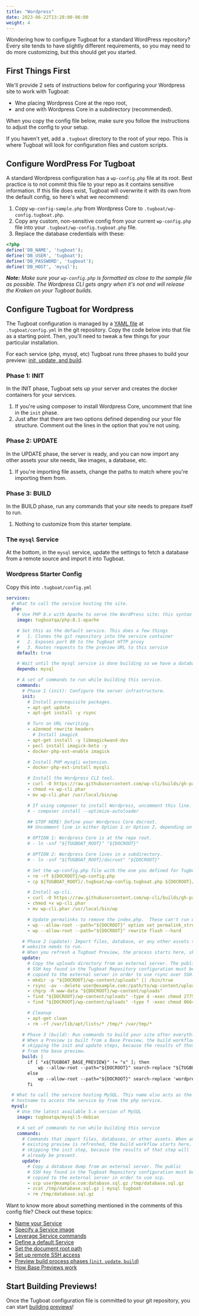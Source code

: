 ```yaml
---
title: "Wordpress"
date: 2023-06-22T13:28:00-06:00
weight: 4
---
```


Wondering how to configure Tugboat for a standard WordPress repository? Every site tends to have slightly different
requirements, so you may need to do more customizing, but this should get you started.

## First Things First

We'll provide 2 sets of instructions below for configuring your Wordpress site to work with Tugboat:

- Wne placing Wordpress Core at the repo root,
- and one with Wordpress Core in a subdirectory (recommended).

When you copy the config file below, make sure you follow the instructions to adjust the config to your setup.

If you haven't yet, add a `.tugboat` directory to the root of your repo. This is where Tugboat will look for
configuration files and custom scripts.

## Configure WordPress For Tugboat

A standard Wordpress configuration has a `wp-config.php` file at its root. Best practice is to not commit this file to
your repo as it contains sensitive information. If this file does exist, Tugboat will overwrite it with its own from the
default config, so here's what we recommend:

1. Copy `wp-config-sample.php` from Wordpress Core to `.tugboat/wp-config.tugboat.php`.
1. Copy any custom, non-sensitive config from your current `wp-config.php` file into your
   `.tugboat/wp-config.tugboat.php` file.
1. Replace the database credentials with these:

```php
<?php
define('DB_NAME', 'tugboat');
define('DB_USER', 'tugboat');
define('DB_PASSWORD', 'tugboat');
define('DB_HOST', 'mysql');
```

_**Note:** Make sure your `wp-config.php` is formatted as close to the sample file as possible. The Wordpress CLI gets
angry when it's not and will release the Kraken on your Tugboat builds._

## Configure Tugboat for Wordpress

The Tugboat configuration is managed by a [YAML file](/setting-up-tugboat/create-a-tugboat-config-file/) at
`.tugboat/config.yml` in the git repository. Copy the code below into that file as a starting point. Then, you'll need
to tweak a few things for your particular installation.

For each service (php, mysql, etc) Tugboat runs three phases to build your preview:
[init, update, and build](/building-a-preview/preview-deep-dive/how-previews-work/#the-build-process-explained).

### Phase 1: INIT

In the INIT phase, Tugboat sets up your server and creates the docker containers for your services.

1. If you're using composer to install Wordpress Core, uncomment that line in the `init` phase.
2. Just after that there are two options defined depending our your file structure. Comment out the lines in the option
   that you're not using.

### Phase 2: UPDATE

In the UPDATE phase, the server is ready, and you can now import any other assets your site needs, like images, a
database, etc.

1. If you're importing file assets, change the paths to match where you're importing them from.

### Phase 3: BUILD

In the BUILD phase, run any commands that your site needs to prepare itself to run.

1. Nothing to customize from this starter template.

### The `mysql` Service

At the bottom, in the `mysql` service, update the settings to fetch a database from a remote source and import it into
Tugboat.

### Wordpress Starter Config

Copy this into `.tugboat/config.yml`

```yaml
services:
  # What to call the service hosting the site.
  php:
    # Use PHP 8.x with Apache to serve the WordPress site; this syntax pulls in the latest version of PHP 8.1
    image: tugboatqa/php:8.1-apache

    # Set this as the default service. This does a few things
    #   1. Clones the git repository into the service container
    #   2. Exposes port 80 to the Tugboat HTTP proxy
    #   3. Routes requests to the preview URL to this service
    default: true

    # Wait until the mysql service is done building so we have a database.
    depends: mysql

    # A set of commands to run while building this service.
    commands:
      # Phase 1 (init): Configure the server infrastructure.
      init:
        # Install prerequisite packages.
        - apt-get update
        - apt-get install -y rsync

        # Turn on URL rewriting.
        - a2enmod rewrite headers
          # Install imagick
        - apt-get install -y libmagickwand-dev
        - pecl install imagick-beta -y
        - docker-php-ext-enable imagick

        # Install PHP mysqli extension.
        - docker-php-ext-install mysqli

        # Install the Wordpress CLI tool.
        - curl -O https://raw.githubusercontent.com/wp-cli/builds/gh-pages/phar/wp-cli.phar
        - chmod +x wp-cli.phar
        - mv wp-cli.phar /usr/local/bin/wp

        # If using composer to install Wordpress, uncomment this line.
        # - composer install --optimize-autoloader

        ## STOP HERE! Define your Wordpress Core docroot.
        ## Uncomment line in either Option 1 or Option 2, depending on your setup.

        # OPTION 1: Wordpress Core is at the repo root.
        # - ln -snf "${TUGBOAT_ROOT}" "${DOCROOT}"

        # OPTION 2: Wordpress Core lives in a subdirectory.
        # - ln -snf "${TUGBOAT_ROOT}/docroot" "${DOCROOT}"

        # Set the wp-config.php file with the one you defined for Tugboat.
        - rm -rf ${DOCROOT}/wp-config.php
        - cp ${TUGBOAT_ROOT}/.tugboat/wp-config.tugboat.php ${DOCROOT}/wp-config.php

        # Install wp-cli.
        - curl -O https://raw.githubusercontent.com/wp-cli/builds/gh-pages/phar/wp-cli.phar
        - chmod +x wp-cli.phar
        - mv wp-cli.phar /usr/local/bin/wp

        # Update permalinks to remove the index.php.  These can't run until the database is imported.  How do we do that?
        - wp --allow-root --path="${DOCROOT}" option set permalink_structure /%postname%/
        - wp --allow-root --path="${DOCROOT}" rewrite flush --hard

      # Phase 2 (update): Import files, database, or any other assets that your
      # website needs to run.
      # When you refresh a Tugboat Preview, the process starts here, skipping `init`.
      update:
        # Copy the uploads directory from an external server. The public
        # SSH key found in the Tugboat Repository configuration must be
        # copied to the external server in order to use rsync over SSH.
        - mkdir -p "${DOCROOT}/wp-content/uploads" || /bin/true
        - rsync -av --delete user@example.com:/path/to/wp-content/uploads/ "${DOCROOT}/wp-content/uploads/"
        - chgrp -R www-data "${DOCROOT}/wp-content/uploads"
        - find "${DOCROOT}/wp-content/uploads" -type d -exec chmod 2775 {} \;
        - find "${DOCROOT}/wp-content/uploads" -type f -exec chmod 0664 {} \;

        # Cleanup
        - apt-get clean
        - rm -rf /var/lib/apt/lists/* /tmp/* /var/tmp/*

      # Phase 3 (build): Run commands to build your site after everything has been imported.
      # When a Preview is built from a Base Preview, the build workflow starts here,
      # skipping the init and update steps, because the results of those are inherited
      # from the base preview.
      build: |
        if [ "x${TUGBOAT_BASE_PREVIEW}" != "x" ]; then
            wp --allow-root --path="${DOCROOT}" search-replace "${TUGBOAT_BASE_PREVIEW_URL_HOST}" "${TUGBOAT_SERVICE_URL_HOST}" --skip-columns=guid
        else
            wp --allow-root --path="${DOCROOT}" search-replace 'wordpress.local' "${TUGBOAT_SERVICE_URL_HOST}" --skip-columns=guid
        fi

  # What to call the service hosting MySQL. This name also acts as the
  # hostname to access the service by from the php service.
  mysql:
    # Use the latest available 5.x version of MySQL
    image: tugboatqa/mysql:5-debian

    # A set of commands to run while building this service
    commands:
      # Commands that import files, databases, or other assets. When an
      # existing preview is refreshed, the build workflow starts here,
      # skipping the init step, because the results of that step will
      # already be present.
      update:
        # Copy a database dump from an external server. The public
        # SSH key found in the Tugboat Repository configuration must be
        # copied to the external server in order to use scp.
        - scp user@example.com:database.sql.gz /tmp/database.sql.gz
        - zcat /tmp/database.sql.gz | mysql tugboat
        - rm /tmp/database.sql.gz
```

Want to know more about something mentioned in the comments of this config file? Check out these topics:

- [Name your Service](/setting-up-services/how-to-set-up-services/name-your-service/)
- [Specify a Service image](/setting-up-services/how-to-set-up-services/specify-a-service-image/)
- [Leverage Service commands](/setting-up-services/how-to-set-up-services/leverage-service-commands/)
- [Define a default Service](/setting-up-services/how-to-set-up-services/define-a-default-service/)
- [Set the document root path](/setting-up-services/how-to-set-up-services/set-the-document-root-path/)
- [Set up remote SSH access](/setting-up-tugboat/select-repo-settings/#set-up-remote-ssh-access)
- [Preview build process phases (`init`, `update`, `build`)](/building-a-preview/preview-deep-dive/how-previews-work/#the-build-process-explained)
- [How Base Previews work](/building-a-preview/preview-deep-dive/how-previews-work/#how-base-previews-work)

## Start Building Previews!

Once the Tugboat configuration file is committed to your git repository, you can start
[building previews](/building-a-preview/administer-previews/build-previews/)!
